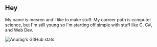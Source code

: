 ## Hey
My name is mesren and I like to make stuff. My carreer path is computer science, but I'm still young so I'm starting off simple with stuff like C, C#, and Web Dev.

![Anurag's GitHub stats](https://github-readme-stats.vercel.app/api?username=mesren&show_icons=true&theme=radical)
